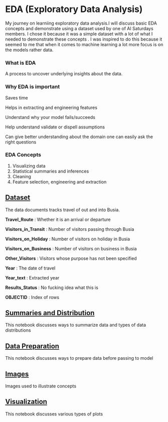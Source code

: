 # EDA (Exploratory Data Analysis)
My journey on learniing exploratory data analysis.I will discuss basic EDA concepts and demonstrate using a dataset used by one of AI Saturdays members. I chose it because it was a simple dataset with a lot of what I needed to demonstrate these concepts
. I was inspired to do this because it seemed to me that when it comes to machine learning a lot more focus is on the models rather data.

### What is EDA

A process to uncover underlying insights about the data.

### Why EDA is important

Saves time

Helps in extracting and engineering features

Understand why your model fails/succeeds

Help understand validate or dispell assumptions

Can give better understanding about the domain one can easily ask the right questions

### EDA Concepts

1. Visualizing data
2. Statistical summaries and inferences
3. Cleaning
4. Feature selection, engineering and extraction



## [Dataset](Data/BusiaTravel.csv)
The data documents tracks travel of out and into Busia.

**Travel_Route** : Whether it is an arrival or departure

**Visitors_in_Transit** : Number of visitors passing through Busia

**Visitors_on_Holiday** : Number of visitors on holiday in Busia

**Visitors_on_Business** : Number of visitors on business in Busia

**Other_Visitors** : Visitors whose purpose has not been specified

**Year** : The date of travel

**Year_text** : Extracted year

**Results_Status** : No fucking idea what this is

**OBJECTID** : Index of rows

## [Summaries and Distribution](Summaries-and-Distribution.ipynb)
This notebook discusses ways to summarize data and types of data distributions

## [Data Preparation](Data-Preparation.ipynb)
This notebook discusses ways to prepare data before passing to model

## [Images](Images)
Images used to illustrate concepts

## [Visualization](Visualization.ipynb)
This notebook discusses various types of plots


